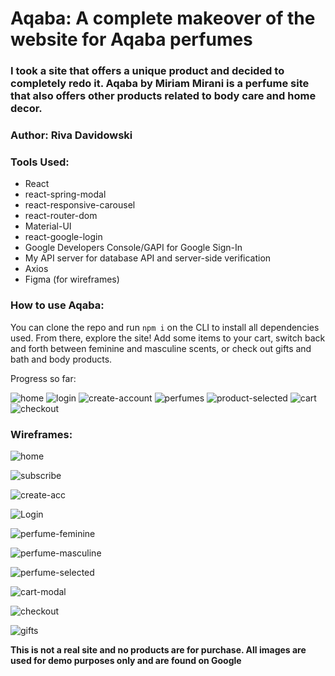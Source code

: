 # Aqaba: A complete makeover of the website for Aqaba perfumes

### I took a site that offers a unique product and decided to completely redo it. Aqaba by Miriam Mirani is a perfume site that also offers other products related to body care and home decor. 

### Author: Riva Davidowski

### Tools Used:

- React
- react-spring-modal
- react-responsive-carousel
- react-router-dom
- Material-UI
- react-google-login
- Google Developers Console/GAPI for Google Sign-In
- My API server for database API and server-side verification
- Axios
- Figma (for wireframes)

### How to use Aqaba: 
  You can clone the repo and run `npm i` on the CLI to install all dependencies used. From there, explore the site! Add some items to your cart, switch back and forth between feminine and masculine scents, or check out gifts and bath and body products.

Progress so far: 

![home](./screenshots/home.png)
![login](./screenshots/loginModal.png)
![create-account](/screenshots/createAccountModal.png)
![perfumes](./screenshots/perfumes.png)
![product-selected](./screenshots/productSelected.png)
![cart](./screenshots/cartModal.png)
![checkout](./screenshots/checkout.png)

### Wireframes:

![home](./design/home.png)

![subscribe](./design/subscribe-modal.png)

![create-acc](./design/create-account-modal.png)

![Login](./design/login-modal.png)

![perfume-feminine](./design/perfumes-feminine.png)

![perfume-masculine](./design/perfume-masculine.png)

![perfume-selected](./design/perfume-selected.png)

![cart-modal](./design/cart-modal.png)

![checkout](./design/checkout.png)

![gifts](./design/gifts.png)

**This is not a real site and no products are for purchase. All images are used for 
demo purposes only and are found on Google**

